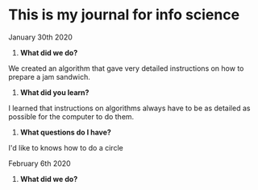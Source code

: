 # This is my journal for info science

January 30th 2020
1. **What did we do?**

We created an algorithm that gave very detailed instructions on how to prepare a jam sandwich.

1. **What did you learn?**

I learned that instructions on algorithms always have to be as detailed as possible for the computer to do them.

1. **What questions do I have?**

I'd like to knows how to do a circle 

February 6th 2020
1. **What did we do?**
